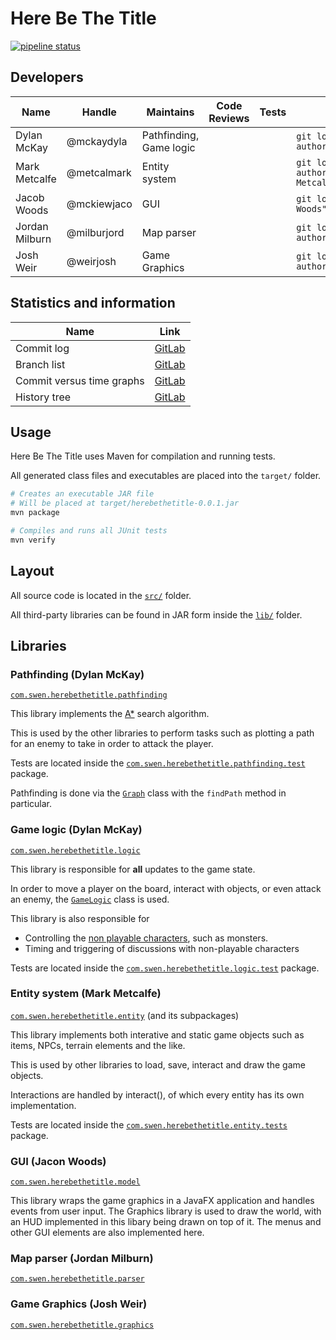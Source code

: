 # Here Be The Title

[![pipeline status](https://gitlab.ecs.vuw.ac.nz/metcalmark/swen-222-group-project/badges/master/pipeline.svg)](https://gitlab.ecs.vuw.ac.nz/metcalmark/swen-222-group-project/commits/master)

## Developers

| Name           | Handle      | Maintains                | Code Reviews | Tests | Git log
|----------------|-------------|--------------------------|--------------|-------|--------
| Dylan McKay    | @mckaydyla  | Pathfinding, Game logic  |              |       | `git log --author="Dylan McKay"`
| Mark Metcalfe  | @metcalmark | Entity system            |              |       | `git log --author="Mark Metcalfe"`
| Jacob Woods    | @mckiewjaco | GUI                      |              |       | `git log --author="J Woods"`
| Jordan Milburn | @milburjord | Map parser               |              |       | `git log --author="Aposematism"`
| Josh Weir      | @weirjosh   | Game Graphics            |              |       | `git log --author="Josh"`

## Statistics and information

| Name                      | Link
|---------------------------|-----
| Commit log                | [GitLab](https://gitlab.ecs.vuw.ac.nz/metcalmark/swen-222-group-project/commits/master)
| Branch list               | [GitLab](https://gitlab.ecs.vuw.ac.nz/metcalmark/swen-222-group-project/branches)
| Commit versus time graphs | [GitLab](https://gitlab.ecs.vuw.ac.nz/metcalmark/swen-222-group-project/graphs/master)
| History tree              | [GitLab](https://gitlab.ecs.vuw.ac.nz/metcalmark/swen-222-group-project/network/master)


## Usage

Here Be The Title uses Maven for compilation and running tests.

All generated class files and executables are placed into the `target/` folder.

```bash
# Creates an executable JAR file
# Will be placed at target/herebethetitle-0.0.1.jar
mvn package

# Compiles and runs all JUnit tests
mvn verify
```

## Layout

All source code is located in the [`src/`](src/) folder.

All third-party libraries can be found in JAR form inside the [`lib/`](lib/) folder.

## Libraries

### Pathfinding (Dylan McKay)

[`com.swen.herebethetitle.pathfinding`](src/com/swen/herebethetitle/pathfinding)

This library implements the [A*](https://en.wikipedia.org/wiki/A*_search_algorithm) search algorithm.

This is used by the other libraries to perform tasks such as plotting a path for an enemy
to take in order to attack the player.

Tests are located inside the [`com.swen.herebethetitle.pathfinding.test`](src/com/swen/herebethetitle/pathfinding/test) package.

Pathfinding is done via the [`Graph`](src/com/swen/herebethetitle/pathfinding/Graph.java) class with the `findPath` method in particular.

### Game logic (Dylan McKay)

[`com.swen.herebethetitle.logic`](src/com/swen/herebethetitle/logic)

This library is responsible for **all** updates to the game state.

In order to move a player on the board, interact with objects, or even attack an enemy,
the [`GameLogic`](src/com/swen/herebethetitle/logic/GameLogic.java) class is used.

This library is also responsible for

* Controlling the [non playable characters](src/com/swen/herebethetitle/entity/NPC.java), such as monsters.
* Timing and triggering of discussions with non-playable characters

Tests are located inside the [`com.swen.herebethetitle.logic.test`](src/com/swen/herebethetitle/logic/test) package.

### Entity system (Mark Metcalfe)

[`com.swen.herebethetitle.entity`](src/com/swen/herebethetitle/entity) (and its subpackages)

This library implements both interative and static game objects such as
items, NPCs, terrain elements and the like.

This is used by other libraries to load, save, interact and draw the game objects.

Interactions are handled by interact(), of which every entity has its own implementation.

Tests are located inside the [`com.swen.herebethetitle.entity.tests`](src/com.swen.herebethetitle.entity.tests) package.

### GUI (Jacon Woods)

[`com.swen.herebethetitle.model`](src/com/swen/herebethetitle/view)

This library wraps the game graphics in a JavaFX application and handles events from user input.
The Graphics library is used to draw the world, with an HUD implemented in this libary being drawn on top of it.
The menus and other GUI elements are also implemented here.

### Map parser (Jordan Milburn)

[`com.swen.herebethetitle.parser`](src/com/swen/herebethetitle/parser)

<information here>

### Game Graphics (Josh Weir)

[`com.swen.herebethetitle.graphics`](src/com/swen/herebethetitle/graphics)

<information here>

